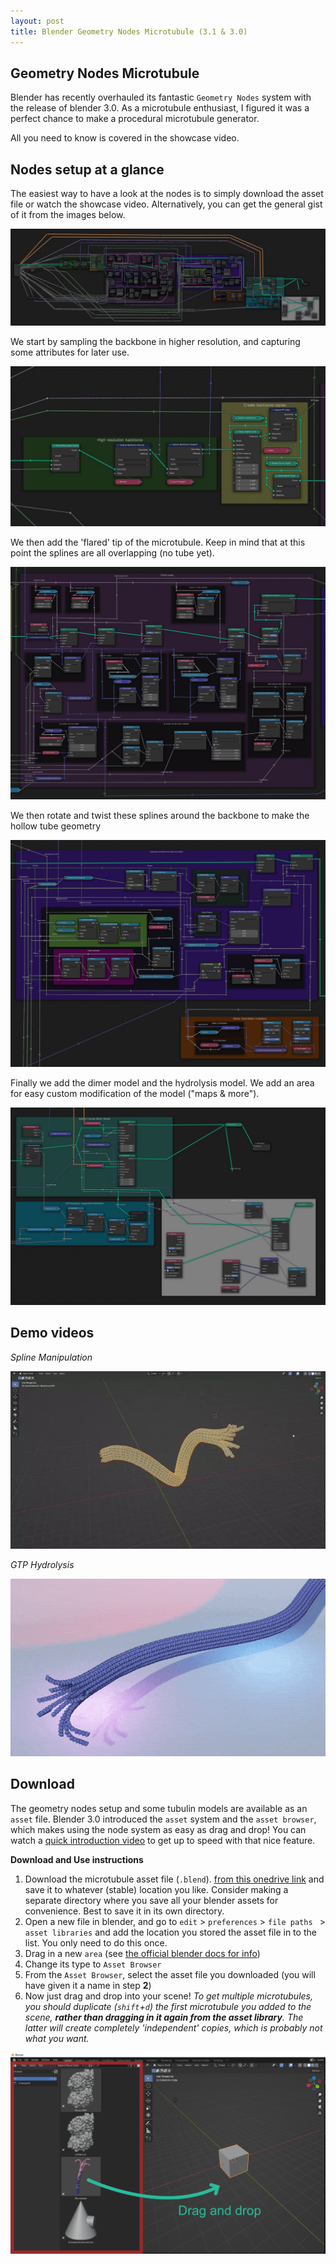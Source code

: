 ```yaml
---
layout: post
title: Blender Geometry Nodes Microtubule (3.1 & 3.0)
---
```


## Geometry Nodes Microtubule

Blender has recently overhauled its fantastic `Geometry Nodes` system with the release of blender 3.0. As a microtubule enthusiast, I figured it was a perfect chance to make a procedural microtubule generator.

All you need to know is covered in the showcase video.

<link>

## Nodes setup at a glance

The easiest way to have a look at the nodes is to simply download the asset file or watch the showcase video. Alternatively, you can get the general gist of it from the images below.

![geometry_tubule_nodes_overview_1](../assets/geometry_tubule_nodes_overview_1.jpg)

We start by sampling the backbone in higher resolution, and capturing some attributes for later use.

![geometry_tubule_nodes_backbone](../assets/geometry_tubule_nodes_backbone.jpg)

We then add the 'flared' tip of the microtubule. Keep in mind that at this point the splines are all overlapping (no tube yet).

![geometry_tubule_nodes_tip](../assets/geometry_tubule_nodes_tip.jpg)

We then rotate and twist these splines around the backbone to make the hollow tube geometry

![geometry_tubule_nodes_lattice](../assets/geometry_tubule_nodes_lattice.jpg)

Finally we add the dimer model and the hydrolysis model. We add an area for easy custom modification of the model ("maps & more").

![geometry_tubule_nodes_details](../assets/geometry_tubule_nodes_details.jpg)

## Demo videos

*Spline Manipulation*

![geometry_tubule_movement_demo](../assets/geometry_tubule_movement_demo.webp)

*GTP Hydrolysis*

![geometry_tubule_hydrolysis](../assets/geometry_tubule_hydrolysis.gif)

## Download 

The geometry nodes setup and some tubulin models are available as an `asset` file. Blender 3.0 introduced the `asset` system and the `asset browser`, which makes using the node system as easy as drag and drop! You can watch a [quick introduction video](https://www.youtube.com/watch?v=ju-nFfL1euk) to get up to speed with that nice feature.

**Download and Use instructions**

1. Download the microtubule asset file (`.blend`). [from this onedrive link](https://1drv.ms/u/s!Agocf5W6i-Ewtkr4N52cFZC2M36l?e=Axhwwl) and save it to whatever (stable) location you like. Consider making a separate directory where you save all your blender assets for convenience. Best to save it in its own directory.
2. Open a new file in blender, and go to `edit` > `preferences` > `file paths ` > `asset libraries` and add the location you stored the asset file in to the list. You only need to do this once.
3. Drag in a new `area` (see [the official blender docs for info](https://docs.blender.org/manual/en/latest/interface/window_system/areas.html))
4. Change its type to `Asset Browser`
5. From the `Asset Browser`, select the asset file you downloaded (you will have given it a name in step **2**) 
6. Now just drag and drop into your scene! 
   *To get multiple microtubules, you should duplicate (`shift`+`d`) the first microtubule you added to the scene, **rather than dragging in it again from the asset library**. The latter will create completely 'independent' copies, which is probably not what you want.*


![asset_browser](../assets/asset_browser.PNG)



